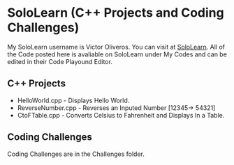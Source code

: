 # SoloLearn (C++ Projects and Coding Challenges)
My SoloLearn username is Victor Oliveros. You can visit at [SoloLearn](https://www.sololearn.com/Profile/10121892). All of the Code posted here is avaliable on SoloLearn under My Codes and can be edited in their Code Playound Editor. 

## C++ Projects
* HelloWorld.cpp - Displays Hello World.
* ReverseNumber.cpp - Reverses an Inputed Number [12345-> 54321]
* CtoFTable.cpp - Converts Celsius to Fahrenheit and Displays In a Table. 

## Coding Challenges
Coding Challenges are in the Challenges folder. 
